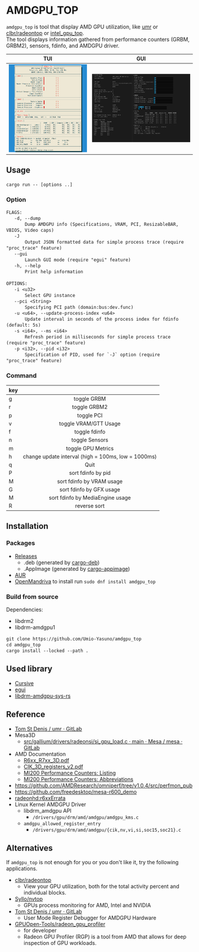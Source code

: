 # AMDGPU\_TOP
`amdgpu_top` is tool that display AMD GPU utilization, like [umr](https://gitlab.freedesktop.org/tomstdenis/umr/) or [clbr/radeontop](https://github.com/clbr/radeontop) or [intel_gpu_top](https://gitlab.freedesktop.org/drm/igt-gpu-tools/-/blob/master/man/intel_gpu_top.rst).  
The tool displays information gathered from performance counters (GRBM, GRBM2), sensors, fdinfo, and AMDGPU driver.  

| TUI                                     | GUI                                                  |
| :-------------------------------------: | :--------------------------------------------------: |
| ![amdgpu_top screenshot](/docs/ss0.png) | ![amdgpu_top GUI mode screenshot](/docs/ss1-gui.png)

## Usage
```
cargo run -- [options ..]
```

### Option
```
FLAGS:
   -d, --dump
       Dump AMDGPU info (Specifications, VRAM, PCI, ResizableBAR, VBIOS, Video caps)
   -J
       Output JSON formatted data for simple process trace (require "proc_trace" feature)
   --gui
       Launch GUI mode (require "egui" feature)
   -h, --help
       Print help information

OPTIONS:
   -i <u32>
       Select GPU instance
   --pci <String>
       Specifying PCI path (domain:bus:dev.func)
   -u <u64>, --update-process-index <u64>
       Update interval in seconds of the process index for fdinfo (default: 5s)
   -s <i64>, --ms <i64>
       Refresh period in milliseconds for simple process trace (require "proc_trace" feature)
   -p <i32>, --pid <i32>
       Specification of PID, used for `-J` option (require "proc_trace" feature)
```

### Command
| key |                                     |
| :-- | :---------------------------------: |
| g   | toggle GRBM                         |
| r   | toggle GRBM2                        |
| p   | toggle PCI                          |
| v   | toggle VRAM/GTT Usage               |
| f   | toggle fdinfo                       |
| n   | toggle Sensors                      |
| m   | toggle GPU Metrics                  |
| h   | change update interval (high = 100ms, low = 1000ms) |
| q   | Quit                                |
| P   | sort fdinfo by pid                  |
| M   | sort fdinfo by VRAM usage           |
| G   | sort fdinfo by GFX usage            |
| M   | sort fdinfo by MediaEngine usage    |
| R   | reverse sort                        |

## Installation
### Packages
 * [Releases](https://github.com/Umio-Yasuno/amdgpu_top/releases)
   * .deb (generated by [cargo-deb](https://github.com/kornelski/cargo-deb))
   * .AppImage (generated by [cargo-appimage](https://github.com/StratusFearMe21/cargo-appimage))
 * [AUR](https://aur.archlinux.org/packages/amdgpu_top)
 * [OpenMandriva](https://github.com/OpenMandrivaAssociation/amdgpu_top) to install run `sudo dnf install amdgpu_top`
### Build from source
Dependencies:
 * libdrm2
 * libdrm-amdgpu1

```
git clone https://github.com/Umio-Yasuno/amdgpu_top
cd amdgpu_top
cargo install --locked --path .
```

## Used library
 * [Cursive](https://github.com/gyscos/cursive)
 * [egui](https://github.com/emilk/egui)
 * [libdrm-amdgpu-sys-rs](https://github.com/Umio-Yasuno/libdrm-amdgpu-sys-rs)

## Reference
 * [Tom St Denis / umr · GitLab](https://gitlab.freedesktop.org/tomstdenis/umr/)
 * Mesa3D
    * [src/gallium/drivers/radeonsi/si_gpu_load.c · main · Mesa / mesa · GitLab](https://gitlab.freedesktop.org/mesa/mesa/-/blob/main/src/gallium/drivers/radeonsi/si_gpu_load.c)
 * AMD Documentation
    * [R6xx_R7xx_3D.pdf](https://developer.amd.com/wordpress/media/2013/10/R6xx_R7xx_3D.pdf)
    * [CIK_3D_registers_v2.pdf](http://developer.amd.com/wordpress/media/2013/10/CIK_3D_registers_v2.pdf)
    * [MI200 Performance Counters: Listing](https://docs.amd.com/bundle/AMD-Instinct-MI200-Performance-Counters-v5.3/page/MI200_Performance_Counters_Listing.html)
    * [MI200 Performance Counters: Abbreviations](https://docs.amd.com/bundle/AMD-Instinct-MI200-Performance-Counters-v5.3/page/MI200_Performance_Counters_Abbreviations.html)
 * <https://github.com/AMDResearch/omniperf/tree/v1.0.4/src/perfmon_pub>
 * <https://github.com/freedesktop/mesa-r600_demo>
 * [radeonhd:r6xxErrata](https://www.x.org/wiki/radeonhd:r6xxErrata/)
 * Linux Kernel AMDGPU Driver
    * libdrm_amdgpu API
        * `/drivers/gpu/drm/amd/amdgpu/amdgpu_kms.c`
    * `amdgpu_allowed_register_entry`
        * `/drivers/gpu/drm/amd/amdgpu/{cik,nv,vi,si,soc15,soc21}.c`

## Alternatives
If `amdgpu_top` is not enough for you or you don't like it, try the following applications.

 * [clbr/radeontop](https://github.com/clbr/radeontop)
    * View your GPU utilization, both for the total activity percent and individual blocks.
 * [Syllo/nvtop](https://github.com/Syllo/nvtop)
    * GPUs process monitoring for AMD, Intel and NVIDIA
 * [Tom St Denis / umr · GitLab](https://gitlab.freedesktop.org/tomstdenis/umr/)
    * User Mode Register Debugger for AMDGPU Hardware
 * [GPUOpen-Tools/radeon_gpu_profiler](https://github.com/GPUOpen-Tools/radeon_gpu_profiler)
    * for developer
    * Radeon GPU Profiler (RGP) is a tool from AMD that allows for deep inspection of GPU workloads. 
